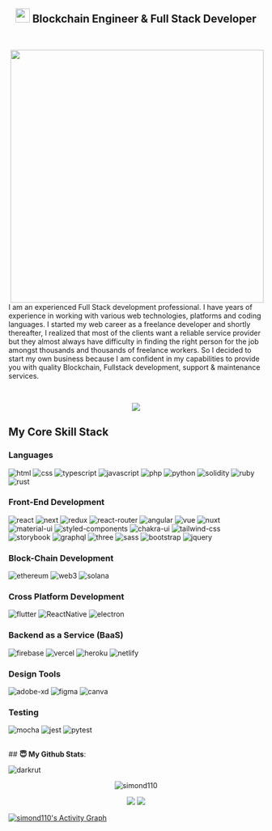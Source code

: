 <h2 align="center">
    <img src="https://media.giphy.com/media/hvRJCLFzcasrR4ia7z/giphy.gif" width="28"> 
    Blockchain Engineer & Full Stack Developer
</h2>
<br>
<p>
  <p>
    <img align="right" width="500" src="https://camo.githubusercontent.com/fa73289736064aba480d0708da37d7aa183a8c3e2bcc2f58c54285a3bbbeecc1/68747470733a2f2f7777772e61616c7068612e6e65742f77702d636f6e74656e742f75706c6f6164732f323032302f31322f66756c6c2d737461636b2d646576656c6f706d656e742e676966" />
  </p>
  <p>
    I am an experienced Full Stack development professional.
    I have years of experience in working with various web technologies, platforms and coding languages.
    I started my web career as a freelance developer and shortly thereafter, I realized that most of the clients
    want a reliable service provider but they almost always have difficulty in finding the right person
    for the job amongst thousands and thousands of freelance workers. So I decided to start my own business
    because I am confident in my capabilities to provide you with quality Blockchain,
    Fullstack development, support & maintenance services.
  </p>
</p>
<br>
<p align="center">
  <a href="https://github.com/simond110"><img src="https://readme-typing-svg.herokuapp.com/?lines=Creative,%20Passionate%20and%20Efficient%20Full-Stack%20Software%20engineer;10+%2B%20years%20of%20hands-on%20experience;&center=true&width=800&height=45"></a>
</p>

## My Core Skill Stack
### Languages

![html](https://img.shields.io/badge/HTML5-E34F26?style=for-the-badge&logo=html5&logoColor=white)
![css](https://img.shields.io/badge/CSS3-1572B6?style=for-the-badge&logo=css3&logoColor=white)
![typescript](https://img.shields.io/badge/TypeScript-3178C6?style=for-the-badge&logo=typescript&logoColor=white)
![javascript](https://img.shields.io/badge/JavaScript-323330?style=for-the-badge&logo=javascript&logoColor=F7DF1E)
![php](https://img.shields.io/badge/PHP-007aff?style=for-the-badge&logo=php&logoColor=white)
![python](https://img.shields.io/badge/Python-3776AB?style=for-the-badge&logo=python&logoColor=white)
![solidity](https://img.shields.io/badge/Solidity-363636?style=for-the-badge&logo=solidity&logoColor=white)
![ruby](https://img.shields.io/badge/Ruby-28B6F6?style=for-the-badge&logo=ruby&logoColor=white)
![rust](https://img.shields.io/badge/Rust-a01058?style=for-the-badge&logo=rust&logoColor=white)

### Front-End Development

![react](https://img.shields.io/badge/React-20232A?style=for-the-badge&logo=react&logoColor=61DAFB)
![next](https://img.shields.io/badge/Next-000000?style=for-the-badge&logo=nextdotjs&logoColor=FFFFFF)
![redux](https://img.shields.io/badge/Redux-593D88?style=for-the-badge&logo=redux&logoColor=white)
![react-router](https://img.shields.io/badge/React_Router-20232A?style=for-the-badge&logo=react-router&logoColor=61DAFB)
![angular](https://img.shields.io/badge/Angular-CA4245?style=for-the-badge&logo=angular&logoColor=61DAFB)
![vue](https://img.shields.io/badge/Vue-1ca010?style=for-the-badge&logo=vuedotjs&logoColor=FFFFFF)
![nuxt](https://img.shields.io/badge/Nuxt-000000?style=for-the-badge&logo=nuxtdotjs&logoColor=FFFFFF)
![material-ui](https://img.shields.io/badge/Material_UI-0081CB?style=for-the-badge&logo=mui&logoColor=white)
![styled-components](https://img.shields.io/badge/Styled_Components-4285F4?style=for-the-badge&logo=styled-components&logoColor=white)
![chakra-ui](https://img.shields.io/badge/Chakra_UI-319795?style=for-the-badge&logo=chakra-ui&logoColor=white)
![tailwind-css](https://img.shields.io/badge/tailwind_css-06B6D4?style=for-the-badge&logo=tailwind-css&logoColor=white)
![storybook](https://img.shields.io/badge/storybook-FF4785?style=for-the-badge&logo=storybook&logoColor=white)
![graphql](https://img.shields.io/badge/GraphQL-E434AA?style=for-the-badge&logo=graphql&logoColor=white)
![three](https://img.shields.io/badge/Three.js-000000?style=for-the-badge&logo=three.js&logoColor=white)
![sass](https://img.shields.io/badge/SASS-CC6699?style=for-the-badge&logo=sass&logoColor=white)
![bootstrap](https://img.shields.io/badge/Bootstrap-563D7C?style=for-the-badge&logo=bootstrap&logoColor=white)
![jquery](https://img.shields.io/badge/jQuery-0769AD?style=for-the-badge&logo=jquery&logoColor=white)

### Block-Chain Development

![ethereum](https://img.shields.io/badge/Ethereum-3C3C3D?style=for-the-badge&logo=ethereum&logoColor=white)
![web3](https://img.shields.io/badge/Web_3-F16822?style=for-the-badge&logo=web3.js&logoColor=white)
![solana](https://img.shields.io/badge/Solana-430098?style=for-the-badge&logo=solana&logoColor=white)

### Cross Platform Development

![flutter](https://img.shields.io/badge/Flutter-28B6F6?style=for-the-badge&logo=flutter&logoColor=white)
![ReactNative](https://img.shields.io/badge/React_Native-28B6F6?style=for-the-badge&logo=flutter&logoColor=white)
![electron](https://img.shields.io/badge/Electron-2C2E3B?style=for-the-badge&logo=electron&logoColor=white)

### Backend as a Service (BaaS)

![firebase](https://img.shields.io/badge/Firebase-ffaa00?style=for-the-badge&logo=Firebase&logoColor=white)
![vercel](https://img.shields.io/badge/Vercel-000000?style=for-the-badge&logo=Vercel&logoColor=white)
![heroku](https://img.shields.io/badge/Heroku-430098?style=for-the-badge&logo=heroku&logoColor=white)
![netlify](https://img.shields.io/badge/Netlify-00C7B7?style=for-the-badge&logo=netlify&logoColor=white)

### Design Tools

![adobe-xd](https://img.shields.io/badge/abode_xd-470137?style=for-the-badge&logo=adobe-xd&logoColor=white)
![figma](https://img.shields.io/badge/figma-000000?style=for-the-badge&logo=figma&logoColor=white)
![canva](https://img.shields.io/badge/canva-00C4CC?style=for-the-badge&logo=canva&logoColor=white)

### Testing

![mocha](https://img.shields.io/badge/Mocha-8D6748?style=for-the-badge&logo=mocha&logoColor=white)
![jest](https://img.shields.io/badge/Jest-C21325?style=for-the-badge&logo=jest&logoColor=white)
![pytest](https://img.shields.io/badge/Pytest-3776AB?style=for-the-badge&logo=python&logoColor=white)

<br>
## <b>😇 My Github Stats</b>:
<p align="left"><img src="https://komarev.com/ghpvc/?username=simond110&label=Profile%20views&color=0e75b6&style=flat" alt="darkrut" /> </p>
<p align="center" style="margin-bottom: 10px;"><img src="https://github-profile-trophy.vercel.app/?username=simond110&column=7&theme=onedark" alt="simond110" /></p>
<p align="center">
  <img src = "https://github-readme-stats.vercel.app/api?username=simond110&show_icons=true&include_all_commits=true&count_private=true&theme=tokyonight"> 
  <img src = "https://github-readme-stats.vercel.app/api/top-langs/?username=simond110&langs_count=8&layout=compact&theme=tokyonight&include_all_commits=true">
</p>
<a href="https://github.com/simond110/simond110">
  <img alt="simond110's Activity Graph" src="https://activity-graph.herokuapp.com/graph?username=simond110&bg_color=22222E&color=DDDD66&line=00FFFF&point=0000FF"/>
</a>
  
</p>
</details>

